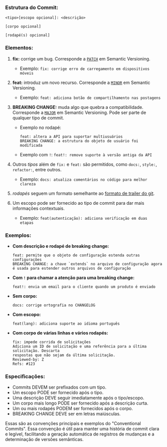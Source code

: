 ### Estrutura do Commit:
```
<tipo>[escopo opcional]: <descrição>

[corpo opcional]

[rodapé(s) opcional]
```

### Elementos:

1. **fix:** corrige um bug. Corresponde a [`PATCH`](http://semver.org/#summary) em Semantic Versioning.
   - Exemplo: `fix: corrige erro de carregamento em dispositivos móveis`

2. **feat:** introduz um novo recurso. Corresponde a [`MINOR`](http://semver.org/#summary) em Semantic Versioning.
   - Exemplo: `feat: adiciona botão de compartilhamento nas postagens`

3. **BREAKING CHANGE:** muda algo que quebra a compatibilidade. Corresponde a [`MAJOR`](http://semver.org/#summary) em Semantic Versioning. Pode ser parte de qualquer tipo de commit.
   - Exemplo no rodapé: 
     ```
     feat: altera a API para suportar multiusuários
     BREAKING CHANGE: a estrutura do objeto de usuário foi modificada
     ```
   - Exemplo com `!`: `feat!: remove suporte à versão antiga da API`

4. Outros _tipos_ além de `fix:` e `feat:` são permitidos, como `docs:`, `style:`, `refactor:`, entre outros.
   - Exemplo: `docs: atualiza comentários no código para melhor clareza`

5. _rodapés_ seguem um formato semelhante ao [formato de trailer do git](https://git-scm.com/docs/git-interpret-trailers).

6. Um escopo pode ser fornecido ao tipo de commit para dar mais informações contextuais.
   - Exemplo: `feat(autenticação): adiciona verificação em duas etapas`

### Exemplos:

- **Com descrição e rodapé de breaking change:**
  ```
  feat: permite que o objeto de configuração estenda outras configurações
  BREAKING CHANGE: a chave `extends` no arquivo de configuração agora é usada para estender outros arquivos de configuração
  ```

- **Com `!` para chamar a atenção para uma breaking change:**
  ```
  feat!: envia um email para o cliente quando um produto é enviado
  ```

- **Sem corpo:**
  ```
  docs: corrige ortografia no CHANGELOG
  ```

- **Com escopo:**
  ```
  feat(lang): adiciona suporte ao idioma português
  ```

- **Com corpo de várias linhas e vários rodapés:**
  ```
  fix: impede corrida de solicitações
  Adiciona um ID de solicitação e uma referência para a última solicitação. Descarta
  respostas que não sejam da última solicitação.
  Reviewed-by: Z
  Refs: #123
  ```

### Especificações:

- Commits DEVEM ser prefixados com um tipo.
- Um escopo PODE ser fornecido após o tipo.
- Uma descrição DEVE seguir imediatamente após o tipo/escopo.
- Um corpo mais longo PODE ser fornecido após a descrição curta.
- Um ou mais rodapés PODEM ser fornecidos após o corpo.
- BREAKING CHANGE DEVE ser em letras maiúsculas.

Essas são as convenções principais e exemplos do "Conventional Commits". Essa convenção é útil para manter uma história de commit clara e legível, facilitando a geração automática de registros de mudanças e a determinação de versões semânticas.